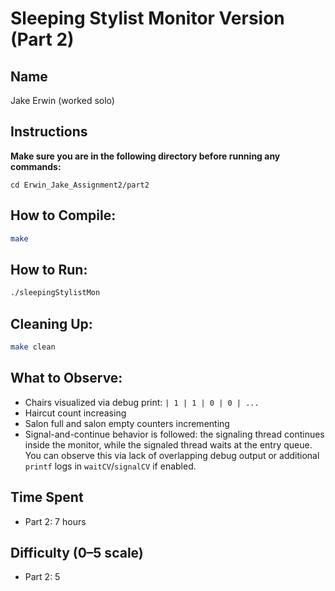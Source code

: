 # Sleeping Stylist Monitor Version (Part 2)

## Name
Jake Erwin (worked solo)

## Instructions

**Make sure you are in the following directory before running any commands:**
```
cd Erwin_Jake_Assignment2/part2
```

## How to Compile:
```bash
make
```

## How to Run:
```bash
./sleepingStylistMon
```

## Cleaning Up:
```bash
make clean
```

## What to Observe:
- Chairs visualized via debug print: `| 1 | 1 | 0 | 0 | ...`
- Haircut count increasing
- Salon full and salon empty counters incrementing
- Signal-and-continue behavior is followed: the signaling thread continues inside the monitor, while the signaled thread waits at the entry queue. You can observe this via lack of overlapping debug output or additional `printf` logs in `waitCV`/`signalCV` if enabled.

## Time Spent
- Part 2: 7 hours

## Difficulty (0–5 scale)
- Part 2: 5
